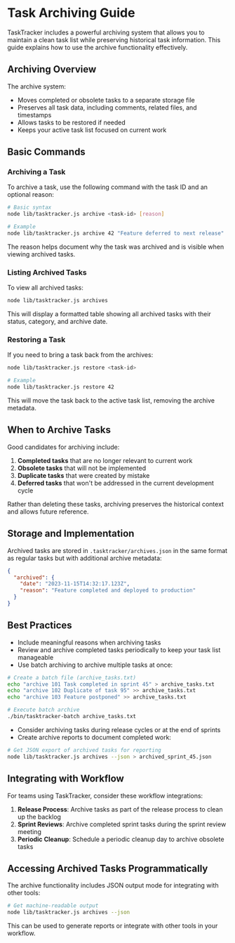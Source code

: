 # Task Archiving Guide

TaskTracker includes a powerful archiving system that allows you to maintain a clean task list while preserving historical task information. This guide explains how to use the archive functionality effectively.

## Archiving Overview

The archive system:
- Moves completed or obsolete tasks to a separate storage file
- Preserves all task data, including comments, related files, and timestamps
- Allows tasks to be restored if needed
- Keeps your active task list focused on current work

## Basic Commands

### Archiving a Task

To archive a task, use the following command with the task ID and an optional reason:

```bash
# Basic syntax
node lib/tasktracker.js archive <task-id> [reason]

# Example
node lib/tasktracker.js archive 42 "Feature deferred to next release"
```

The reason helps document why the task was archived and is visible when viewing archived tasks.

### Listing Archived Tasks

To view all archived tasks:

```bash
node lib/tasktracker.js archives
```

This will display a formatted table showing all archived tasks with their status, category, and archive date.

### Restoring a Task

If you need to bring a task back from the archives:

```bash
node lib/tasktracker.js restore <task-id>

# Example
node lib/tasktracker.js restore 42
```

This will move the task back to the active task list, removing the archive metadata.

## When to Archive Tasks

Good candidates for archiving include:

1. **Completed tasks** that are no longer relevant to current work
2. **Obsolete tasks** that will not be implemented
3. **Duplicate tasks** that were created by mistake
4. **Deferred tasks** that won't be addressed in the current development cycle

Rather than deleting these tasks, archiving preserves the historical context and allows future reference.

## Storage and Implementation

Archived tasks are stored in `.tasktracker/archives.json` in the same format as regular tasks but with additional archive metadata:

```json
{
  "archived": {
    "date": "2023-11-15T14:32:17.123Z",
    "reason": "Feature completed and deployed to production"
  }
}
```

## Best Practices

- Include meaningful reasons when archiving tasks
- Review and archive completed tasks periodically to keep your task list manageable
- Use batch archiving to archive multiple tasks at once:

```bash
# Create a batch file (archive_tasks.txt)
echo "archive 101 Task completed in sprint 45" > archive_tasks.txt
echo "archive 102 Duplicate of task 95" >> archive_tasks.txt
echo "archive 103 Feature postponed" >> archive_tasks.txt

# Execute batch archive
./bin/tasktracker-batch archive_tasks.txt
```

- Consider archiving tasks during release cycles or at the end of sprints
- Create archive reports to document completed work:

```bash
# Get JSON export of archived tasks for reporting
node lib/tasktracker.js archives --json > archived_sprint_45.json
```

## Integrating with Workflow

For teams using TaskTracker, consider these workflow integrations:

1. **Release Process**: Archive tasks as part of the release process to clean up the backlog
2. **Sprint Reviews**: Archive completed sprint tasks during the sprint review meeting
3. **Periodic Cleanup**: Schedule a periodic cleanup day to archive obsolete tasks

## Accessing Archived Tasks Programmatically

The archive functionality includes JSON output mode for integrating with other tools:

```bash
# Get machine-readable output
node lib/tasktracker.js archives --json
```

This can be used to generate reports or integrate with other tools in your workflow. 